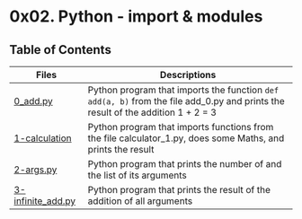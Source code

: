 # 0x02. Python - import & modules

## Table of Contents
Files | Descriptions
----- | ------------
[0_add.py](./0_add.py) | Python program that imports the function `def add(a, b)` from the file add_0.py and prints the result of the addition 1 + 2 = 3
[1-calculation](./1-calculation) | Python program that imports functions from the file calculator_1.py, does some Maths, and prints the result
[2-args.py](./2-args.py) | Python program that prints the number of and the list of its arguments
[3-infinite_add.py](./3-infinite_add.py) | Python program that prints the result of the addition of all arguments
